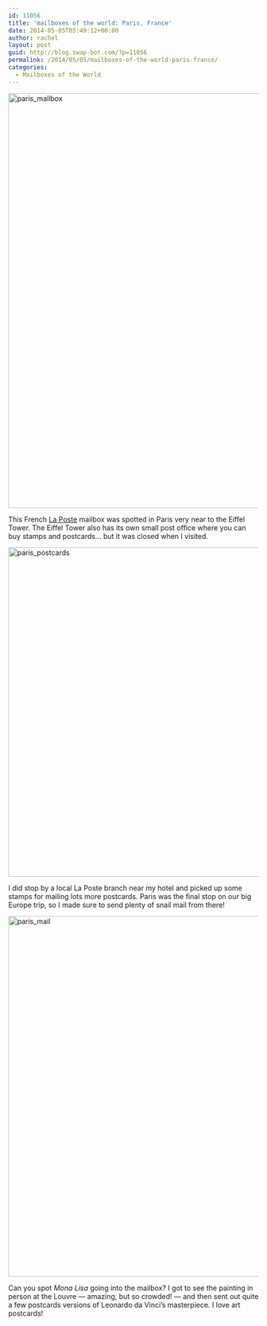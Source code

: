 ```yaml
---
id: 11056
title: 'mailboxes of the world: Paris, France'
date: 2014-05-05T05:49:12+00:00
author: rachel
layout: post
guid: http://blog.swap-bot.com/?p=11056
permalink: /2014/05/05/mailboxes-of-the-world-paris-france/
categories:
  - Mailboxes of the World
---
```

[<img src="http://blog.swap-bot.com/wp-content/uploads/2014/05/paris_mailbox.jpg" alt="paris_mailbox" width="600" height="835" class="alignnone size-full wp-image-11059" />](http://blog.swap-bot.com/wp-content/uploads/2014/05/paris_mailbox.jpg)

This French [La Poste](http://www.laposte.fr) mailbox was spotted in Paris very near to the Eiffel Tower. The Eiffel Tower also has its own small post office where you can buy stamps and postcards&#8230; but it was closed when I visited. 

[<img src="http://blog.swap-bot.com/wp-content/uploads/2014/05/paris_postcards.jpg" alt="paris_postcards" width="600" height="663" class="alignnone size-full wp-image-11060" />](http://blog.swap-bot.com/wp-content/uploads/2014/05/paris_postcards.jpg)

I did stop by a local La Poste branch near my hotel and picked up some stamps for mailing lots more postcards. Paris was the final stop on our big Europe trip, so I made sure to send plenty of snail mail from there! 

[<img src="http://blog.swap-bot.com/wp-content/uploads/2014/05/paris_mail.jpg" alt="paris_mail" width="600" height="726" class="alignnone size-full wp-image-11058" />](http://blog.swap-bot.com/wp-content/uploads/2014/05/paris_mail.jpg)

Can you spot _Mona Lisa_ going into the mailbox? I got to see the painting in person at the Louvre &#8212; amazing, but so crowded! &#8212; and then sent out quite a few postcards versions of Leonardo da Vinci&#8217;s masterpiece. I love art postcards!